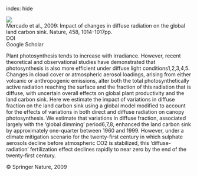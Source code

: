 index: hide

<div class="Citation">
    <div class="Citation-thumb CitationThumb-linked"  data-href="https://doi.org/10.1038/nature07949">
      <img src="https://static.claimspace.cloud/climate-study-static/refs/thumbs/7/Mercado_et_al_2009-thumb.png" />
    </div>

  <div class="Citation-body">
    <div class="Citation-text">Mercado et al., 2009: Impact of changes in diffuse radiation on the global land carbon sink. <span class="Article-journal">Nature, </span><span class="Article-volume">458, </span>1014-1017pp.</div>
    <div class="Citation-links">
      <div class="CitationLink" data-href="https://doi.org/10.1038/nature07949">
        <div class="CitationLink-icon CitationLink-Doi"></div>
        <div class="CitationLink-text">DOI</div>
      </div>
      <div class="CitationLink" data-href="https://scholar.google.com/scholar?q=10.1038/nature07949">
        <div class="CitationLink-icon CitationLink-Scholar"></div>
        <div class="CitationLink-text">Google Scholar</div>
      </div>
    </div>
  </div>
</div>

Plant photosynthesis tends to increase with irradiance. However, recent theoretical and observational studies have demonstrated that photosynthesis is also more efficient under diffuse light conditions1,2,3,4,5. Changes in cloud cover or atmospheric aerosol loadings, arising from either volcanic or anthropogenic emissions, alter both the total photosynthetically active radiation reaching the surface and the fraction of this radiation that is diffuse, with uncertain overall effects on global plant productivity and the land carbon sink. Here we estimate the impact of variations in diffuse fraction on the land carbon sink using a global model modified to account for the effects of variations in both direct and diffuse radiation on canopy photosynthesis. We estimate that variations in diffuse fraction, associated largely with the ‘global dimming’ period6,7,8, enhanced the land carbon sink by approximately one-quarter between 1960 and 1999. However, under a climate mitigation scenario for the twenty-first century in which sulphate aerosols decline before atmospheric CO2 is stabilized, this ‘diffuse-radiation’ fertilization effect declines rapidly to near zero by the end of the twenty-first century.

<div class="Citation-copy">
&copy; Springer Nature, 2009
</div>